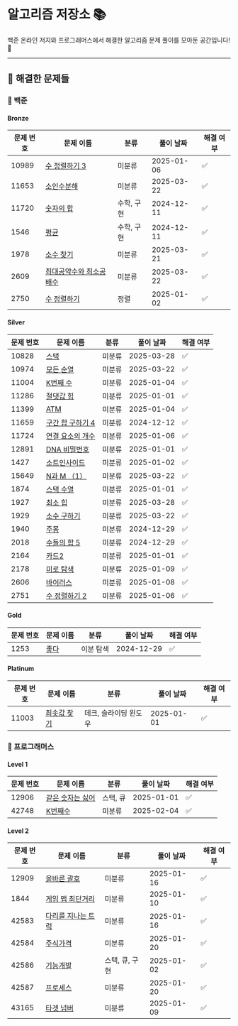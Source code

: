 
# 알고리즘 저장소 📚

백준 온라인 저지와 프로그래머스에서 해결한 알고리즘 문제 풀이를 모아둔 공간입니다! 🚀

---

## 📝 해결한 문제들
### 📌 백준

#### Bronze
| **문제 번호** | **문제 이름** | **분류** | **풀이 날짜** | **해결 여부** |
|---------------|--------------|----------|---------------|---------------|
| 10989 | [수 정렬하기 3](https://www.acmicpc.net/problem/10989) | 미분류 | 2025-01-06 | ✅ |
| 11653 | [소인수분해](https://www.acmicpc.net/problem/11653) | 미분류 | 2025-03-22 | ✅ |
| 11720 | [숫자의 합](https://www.acmicpc.net/problem/11720) | 수학, 구현 | 2024-12-11 | ✅ |
| 1546 | [평균](https://www.acmicpc.net/problem/1546) | 수학, 구현 | 2024-12-11 | ✅ |
| 1978 | [소수 찾기](https://www.acmicpc.net/problem/1978) | 미분류 | 2025-03-21 | ✅ |
| 2609 | [최대공약수와 최소공배수](https://www.acmicpc.net/problem/2609) | 미분류 | 2025-03-22 | ✅ |
| 2750 | [수 정렬하기](https://www.acmicpc.net/problem/2750) | 정렬 | 2025-01-02 | ✅ |

#### Silver
| **문제 번호** | **문제 이름** | **분류** | **풀이 날짜** | **해결 여부** |
|---------------|--------------|----------|---------------|---------------|
| 10828 | [스택](https://www.acmicpc.net/problem/10828) | 미분류 | 2025-03-28 | ✅ |
| 10974 | [모든 순열](https://www.acmicpc.net/problem/10974) | 미분류 | 2025-03-22 | ✅ |
| 11004 | [K번째 수](https://www.acmicpc.net/problem/11004) | 미분류 | 2025-01-04 | ✅ |
| 11286 | [절댓값 힙](https://www.acmicpc.net/problem/11286) | 미분류 | 2025-01-01 | ✅ |
| 11399 | [ATM](https://www.acmicpc.net/problem/11399) | 미분류 | 2025-01-04 | ✅ |
| 11659 | [구간 합 구하기 4](https://www.acmicpc.net/problem/11659) | 미분류 | 2024-12-12 | ✅ |
| 11724 | [연결 요소의 개수](https://www.acmicpc.net/problem/11724) | 미분류 | 2025-01-06 | ✅ |
| 12891 | [DNA 비밀번호](https://www.acmicpc.net/problem/12891) | 미분류 | 2025-01-01 | ✅ |
| 1427 | [소트인사이드](https://www.acmicpc.net/problem/1427) | 미분류 | 2025-01-02 | ✅ |
| 15649 | [N과 M （1）](https://www.acmicpc.net/problem/15649) | 미분류 | 2025-03-22 | ✅ |
| 1874 | [스택 수열](https://www.acmicpc.net/problem/1874) | 미분류 | 2025-01-01 | ✅ |
| 1927 | [최소 힙](https://www.acmicpc.net/problem/1927) | 미분류 | 2025-03-28 | ✅ |
| 1929 | [소수 구하기](https://www.acmicpc.net/problem/1929) | 미분류 | 2025-03-22 | ✅ |
| 1940 | [주몽](https://www.acmicpc.net/problem/1940) | 미분류 | 2024-12-29 | ✅ |
| 2018 | [수들의 합 5](https://www.acmicpc.net/problem/2018) | 미분류 | 2024-12-29 | ✅ |
| 2164 | [카드2](https://www.acmicpc.net/problem/2164) | 미분류 | 2025-01-01 | ✅ |
| 2178 | [미로 탐색](https://www.acmicpc.net/problem/2178) | 미분류 | 2025-01-09 | ✅ |
| 2606 | [바이러스](https://www.acmicpc.net/problem/2606) | 미분류 | 2025-01-08 | ✅ |
| 2751 | [수 정렬하기 2](https://www.acmicpc.net/problem/2751) | 미분류 | 2025-01-06 | ✅ |

#### Gold
| **문제 번호** | **문제 이름** | **분류** | **풀이 날짜** | **해결 여부** |
|---------------|--------------|----------|---------------|---------------|
| 1253 | [좋다](https://www.acmicpc.net/problem/1253) | 이분 탐색 | 2024-12-29 | ✅ |

#### Platinum
| **문제 번호** | **문제 이름** | **분류** | **풀이 날짜** | **해결 여부** |
|---------------|--------------|----------|---------------|---------------|
| 11003 | [최솟값 찾기](https://www.acmicpc.net/problem/11003) | 데크, 슬라이딩 윈도우 | 2025-01-01 | ✅ |

### 📌 프로그래머스

#### Level 1
| **문제 번호** | **문제 이름** | **분류** | **풀이 날짜** | **해결 여부** |
|---------------|--------------|----------|---------------|---------------|
| 12906 | [같은 숫자는 싫어](https://school.programmers.co.kr/learn/courses/30/lessons/12906) | 스택, 큐 | 2025-01-01 | ✅ |
| 42748 | [K번째수](https://school.programmers.co.kr/learn/courses/30/lessons/42748) | 미분류 | 2025-02-04 | ✅ |

#### Level 2
| **문제 번호** | **문제 이름** | **분류** | **풀이 날짜** | **해결 여부** |
|---------------|--------------|----------|---------------|---------------|
| 12909 | [올바른 괄호](https://school.programmers.co.kr/learn/courses/30/lessons/12909) | 미분류 | 2025-01-16 | ✅ |
| 1844 | [게임 맵 최단거리](https://school.programmers.co.kr/learn/courses/30/lessons/1844) | 미분류 | 2025-01-10 | ✅ |
| 42583 | [다리를 지나는 트럭](https://school.programmers.co.kr/learn/courses/30/lessons/42583) | 미분류 | 2025-01-16 | ✅ |
| 42584 | [주식가격](https://school.programmers.co.kr/learn/courses/30/lessons/42584) | 미분류 | 2025-01-20 | ✅ |
| 42586 | [기능개발](https://school.programmers.co.kr/learn/courses/30/lessons/42586) | 스택, 큐, 구현 | 2025-01-02 | ✅ |
| 42587 | [프로세스](https://school.programmers.co.kr/learn/courses/30/lessons/42587) | 미분류 | 2025-01-20 | ✅ |
| 43165 | [타겟 넘버](https://school.programmers.co.kr/learn/courses/30/lessons/43165) | 미분류 | 2025-01-09 | ✅ |

